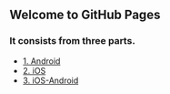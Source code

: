 ## Welcome to GitHub Pages  
### It consists from three parts.  
* [1. Android](https://htmlpreview.github.io/?https://github.com/zeeenjaaa1/Syberry-qa-defects/blob/main/docs/Android-en.html)  
* [2. iOS](https://htmlpreview.github.io/?https://github.com/zeeenjaaa1/Syberry-qa-defects/blob/main/docs/IOS-en.html)  
* [3. iOS-Android](https://htmlpreview.github.io/?https://github.com/zeeenjaaa1/Syberry-qa-defects/blob/main/docs/IOS-ANDROID-en.html)  
